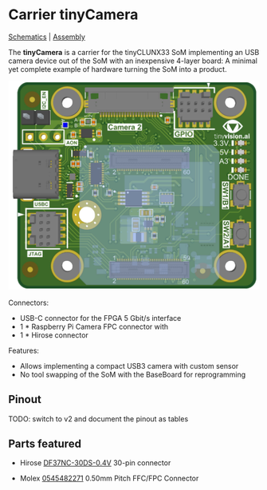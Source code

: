 # Carrier tinyCamera

[Schematics](tinyCamera_v1.0_Schematic.pdf) |
[Assembly](tinyCamera_v1.0_Assembly.pdf)

The **tinyCamera** is a carrier for the tinyCLUNX33 SoM implementing an
USB camera device out of the SoM with an inexpensive 4-layer board:
A minimal yet complete example of hardware turning the SoM into a product.

![](images/carrier_tinycamera.png)

Connectors:
- USB-C connector for the FPGA 5 Gbit/s interface
- 1 \* Raspberry Pi Camera FPC connector with 
- 1 \* Hirose connector

Features:
- Allows implementing a compact USB3 camera with custom sensor
- No tool swapping of the SoM with the BaseBoard for reprogramming


## Pinout

TODO: switch to v2 and document the pinout as tables


## Parts featured

- Hirose
  [DF37NC-30DS-0.4V](https://www.hirose.com/product/p/CL0684-3313-5-51)
  30-pin connector

- Molex
  [0545482271](https://www.molex.com/en-us/products/part-detail/545482271?display=pdf)
  0.50mm Pitch FFC/FPC Connector

